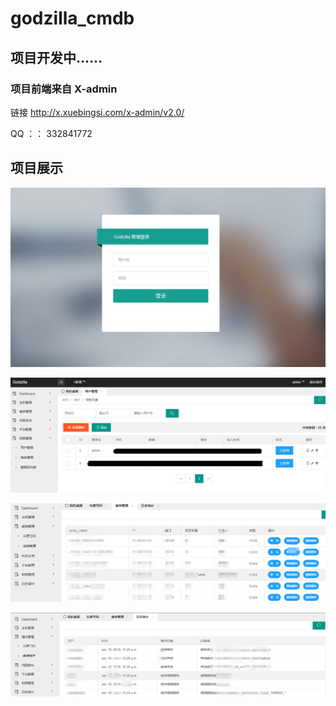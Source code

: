 # godzilla_cmdb
## 项目开发中……

### 项目前端来自 X-admin
   链接 http://x.xuebingsi.com/x-admin/v2.0/

QQ ：：
      332841772
   


## 项目展示
![godzilla_cmdb](https://raw.githubusercontent.com/YasinL/godzilla_cmdb/master/readme/%E7%99%BB%E5%BD%95.png "godzilla_cmdb")



![godzilla_cmdb](https://raw.githubusercontent.com/YasinL/godzilla_cmdb/master/readme/%E5%B1%95%E7%A4%BA1.png "godzilla_cmdb")


![godzilla_cmdb](https://github.com/YasinL/godzilla_cmdb/blob/master/readme/%E7%BC%93%E5%AD%98%E7%AE%A1%E7%90%86.png "godzilla_cmdb")



![godzilla_cmdb](https://github.com/YasinL/godzilla_cmdb/blob/master/readme/%E6%97%A5%E5%BF%97%E5%AE%A1%E8%AE%A1.png "godzilla_cmdb")




